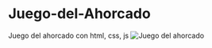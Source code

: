 # Juego-del-Ahorcado
Juego del ahorcado con html, css, js
![Juego del ahorcado](https://user-images.githubusercontent.com/86537931/193956456-2949bcc9-56cb-4230-94ca-890cc0f812ce.png)
